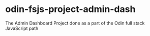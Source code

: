 # odin-fsjs-project-admin-dash
The Admin Dashboard Project done as a part of the Odin full stack JavaScript path
